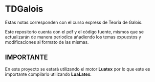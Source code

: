 # TDGalois
Estas notas corresponden con el curso express de Teoría de Galois.

Este repositorio cuenta con el pdf y el código fuente, mismos que se actualizarán de manera periodica añadiendo los temas expuestos y modificaciones al formato de las mismas.

## IMPORTANTE
En este proyecto se estará utilizando el motor __Luatex__ por lo que este es importante compilarlo utilizando __LuaLatex__.
